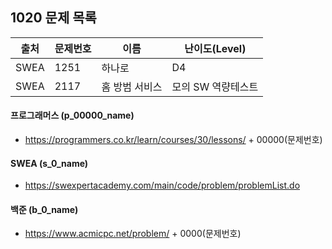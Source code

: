 ## 1020 문제 목록




| 출처 | 문제번호 | 이름           | 난이도(Level)      |
| ---- | -------- | -------------- | ------------------ |
| SWEA | 1251     | 하나로         | D4                 |
| SWEA | 2117     | 홈 방범 서비스 | 모의 SW 역량테스트 |



#### 프로그래머스 (p_00000_name)

- https://programmers.co.kr/learn/courses/30/lessons/ + 00000(문제번호)

#### SWEA (s_0_name)

- https://swexpertacademy.com/main/code/problem/problemList.do

#### 백준 (b_0_name)

- https://www.acmicpc.net/problem/ + 0000(문제번호)

